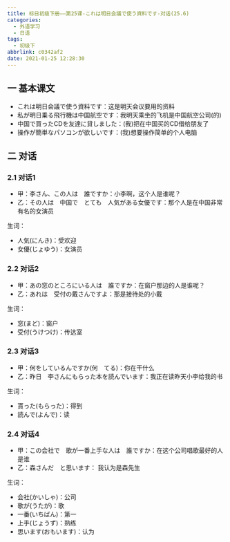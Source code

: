 ```yaml
---
title: 标日初级下册——第25课-これは明日会議で使う資料です-对话(25.6)
categories:
  - 外语学习
  - 日语
tags:
  - 初级下
abbrlink: c0342af2
date: 2021-01-25 12:28:30
---
```

## 一 基本课文

* これは明日会議で使う資料です：这是明天会议要用的资料
* 私が明日乗る飛行機は中国航空です：我明天乘坐的飞机是中国航空公司(的)
* 中国で買ったCDを友達に貸しました：(我)把在中国买的CD借给朋友了
* 操作が簡単なパソコンが欲しいです：(我)想要操作简单的个人电脑

<!--more-->

## 二 对话

### 2.1 对话1

* 甲：李さん、この人は　誰ですか：小李啊，这个人是谁呢？
* 乙：その人は　中国で　とても　人気がある女優です：那个人是在中国非常有名的女演员

生词：

* 人気(にんき)：受欢迎
* 女優(じょゆう)：女演员

### 2.2 对话2

* 甲：あの窓のところにいる人は　誰ですか：在窗户那边的人是谁呢？
* 乙：あれは　受付の戴さんですよ：那是接待处的小戴

生词：

* 窓(まど)：窗户
* 受付(うけつけ)：传达室

### 2.3 对话3

* 甲：何をしているんですか(何　てる)：你在干什么
* 乙：昨日　李さんにもらった本を読んでいます：我正在读昨天小李给我的书

生词：

* 貰った(もらった)：得到
* 読んで(よんで)：读

### 2.4 对话4

* 甲：この会社で　歌が一番上手な人は　誰ですか：在这个公司唱歌最好的人是谁
* 乙：森さんだ　と思います： 我认为是森先生

生词：

* 会社(かいしゃ)：公司
* 歌が(うたが)：歌
* 一番(いちばん)：第一
* 上手(じょうず)：熟练
* 思います(おもいます)：认为
